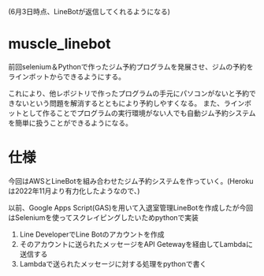(6月3日時点、LineBotが返信してくれるようになる)
# muscle_linebot
前回selenium＆Pythonで作ったジム予約プログラムを発展させ、ジムの予約をラインボットからできるようにする。

これにより、他レポジトリで作ったプログラムの手元にパソコンがないと予約できないという問題を解消するとともにより予約しやすくなる。
また、ラインボットとして作ることでプログラムの実行環境がない人でも自動ジム予約システムを簡単に扱うことができるようになる。

# 仕様
今回はAWSとLineBotを組み合わせたジム予約システムを作っていく。(Herokuは2022年11月より有力化したようなので、)

以前、Google Apps Script(GAS)を用いて入退室管理LineBotを作成したが今回はSeleniumを使ってスクレイピングしたいためpythonで実装

1. Line DeveloperでLine Botのアカウントを作成
2. そのアカウントに送られたメッセージをAPI Getewayを経由してLambdaに送信する
3. Lambdaで送られたメッセージに対する処理をpythonで書く
